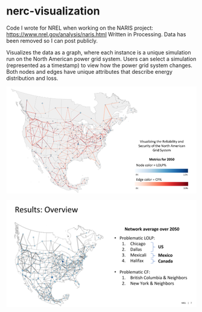 # nerc-visualization


Code I wrote for NREL when working on the NARIS project: https://www.nrel.gov/analysis/naris.html Written in Processing. Data has been removed so I can post publicly. 

Visualizes the data as a graph, where each instance is a unique simulation run on the North American power grid system. Users can select a simulation (represented as a timestamp) to view how the power grid system changes. Both nodes and edges have unique attributes that describe energy distribution and loss.

![Overview](https://github.com/ashleysuh/nerc-visualization/blob/master/naris_overview.png)

![Results](https://github.com/ashleysuh/nerc-visualization/blob/master/naris_results.png)
